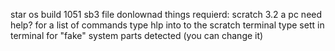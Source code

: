 star os build 1051 sb3 file donlownad
things requierd:
scratch 3.2
a pc
need help?
for a list of commands type hlp into to the scratch terminal
type sett in terminal for "fake" system parts detected (you can change it)
